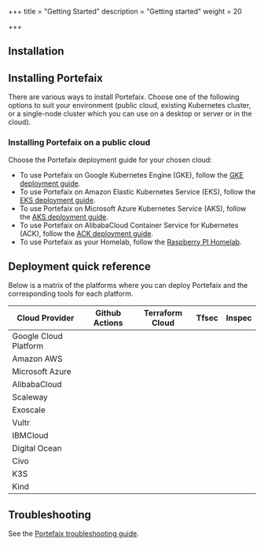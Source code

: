 +++
title = "Getting Started"
description = "Getting started"
weight = 20

+++

## Installation

<a id="installation-guides"></a>
## Installing Portefaix

There are various ways to install Portefaix. Choose one of the following options
to suit your environment (public cloud, existing Kubernetes cluster, or
a single-node cluster which you can use on a desktop or server or in the cloud).

<a id="cloud"></a>
### Installing Portefaix on a public cloud

Choose the Portefaix deployment guide for your chosen cloud:

* To use Portefaix on Google Kubernetes Engine (GKE), follow the [GKE deployment guide](/docs/gcp/deploy/).
* To use Portefaix on Amazon Elastic Kubernetes Service (EKS), follow the [EKS deployment guide](/docs/aws/deploy/).
* To use Portefaix on Microsoft Azure Kubernetes Service (AKS), follow the [AKS deployment guide](/docs/azure/deploy/).
* To use Portefaix on AlibabaCloud Container Service for Kubernetes (ACK), follow the [ACK deployment guide](/docs/alicloud/deploy).
* To use Portefaix as your Homelab, follow the [Raspberry PI Homelab](/docs/homelab/deploy).

<!-- * To use Portefaix on IBM Cloud (IKS),
    follow the [IKS deployment guide](/docs/ibm/). -->

## Deployment quick reference

Below is a matrix of the platforms where you can deploy Portefaix and the
corresponding tools for each platform.

<div class="table-responsive">
  <table class="table table-bordered">
    <thead class="thead-light">
      <tr>
        <th>Cloud Provider</th>
        <th>Github Actions</th>
        <th>Terraform Cloud</th>
        <th>Tfsec</th>
        <th>Inspec</th>
      </tr>
    </thead>
    <tbody>
      <tr>
        <td>Google Cloud Platform</td>
        <td><i class="fas fa-check"></i></td>
        <td><i class="fas fa-check"></i></td>
        <td><i class="fas fa-check"></i></td>
        <td><i class="fas fa-check"></i></td>
      </tr>
      <tr>
        <td>Amazon AWS</td>
        <td><i class="fas fa-check"></i></td>
        <td><i class="fas fa-check"></i></td>
        <td><i class="fas fa-check"></i></td>
        <td><i class="fas fa-check"></i></td>
      </tr>
      <tr>
        <td>Microsoft Azure</td>
        <td><i class="fas fa-check"></i></td>
        <td><i class="fas fa-check"></i></td>
        <td><i class="fas fa-check"></i></td>
        <td><i class="fas fa-check"></i></td>
      </tr>
      <tr>
        <td>AlibabaCloud</td>
        <td><i class="fas fa-check"></i></td>
        <td><i class="fas fa-check"></i></td>
        <td><i class="fas fa-check"></i></td>
        <td><i class="fas fa-check"></i></td>
      </tr>
      <tr>
        <td>Scaleway</td>
        <td><i class="fas fa-times"></i></td>
        <td><i class="fas fa-times"></i></td>
        <td><i class="fas fa-times"></i></td>
        <td><i class="fas fa-times"></i></td>
      </tr>
      <tr>
        <td>Exoscale</td>
        <td><i class="fas fa-times"></i></td>
        <td><i class="fas fa-times"></i></td>
        <td><i class="fas fa-times"></i></td>
        <td><i class="fas fa-times"></i></td>
      </tr>
      <tr>
        <td>Vultr</td>
        <td><i class="fas fa-times"></i></td>
        <td><i class="fas fa-times"></i></td>
        <td><i class="fas fa-times"></i></td>
        <td><i class="fas fa-times"></i></td>
      </tr>
      <tr>
        <td>IBMCloud</td>
        <td><i class="fas fa-times"></i></td>
        <td><i class="fas fa-times"></i></td>
        <td><i class="fas fa-times"></i></td>
        <td><i class="fas fa-times"></i></td>
      </tr>
      <tr>
        <td>Digital Ocean</td>
        <td><i class="fas fa-times"></i></td>
        <td><i class="fas fa-times"></i></td>
        <td><i class="fas fa-times"></i></td>
        <td><i class="fas fa-times"></i></td>
      </tr>
      <tr>
        <td>Civo</td>
        <td><i class="fas fa-times"></i></td>
        <td><i class="fas fa-times"></i></td>
        <td><i class="fas fa-times"></i></td>
        <td><i class="fas fa-times"></i></td>
      </tr>
      <tr>
        <td>K3S</td>
        <td><i class="fas fa-times"></i></td>
        <td><i class="fas fa-times"></i></td>
        <td><i class="fas fa-times"></i></td>
        <td><i class="fas fa-times"></i></td>
      </tr>
      <tr>
        <td>Kind</td>
        <td><i class="fas fa-times"></i></td>
        <td><i class="fas fa-times"></i></td>
        <td><i class="fas fa-times"></i></td>
        <td><i class="fas fa-times"></i></td>
      </tr>
    </tbody>
  </table>
</div>

## Troubleshooting

See the [Portefaix troubleshooting guide](/docs/other-guides/troubleshooting/).
